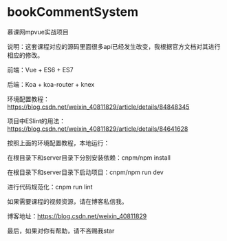 # bookCommentSystem
慕课网mpvue实战项目

说明：这套课程对应的源码里面很多api已经发生改变，我根据官方文档对其进行相应的修改。

前端：Vue + ES6 + ES7

后端：Koa + koa-router + knex

环境配置教程：https://blog.csdn.net/weixin_40811829/article/details/84848345

项目中ESlint的用法：https://blog.csdn.net/weixin_40811829/article/details/84641628


按照上面的环境配置教程，本地运行：

在根目录下和server目录下分别安装依赖：cnpm/npm install

在根目录下和server目录下启动项目：cnpm/npm run dev

进行代码规范化：cnpm run lint



如果需要课程的视频资源，请在博客私信我。

博客地址：https://blog.csdn.net/weixin_40811829

最后，如果对你有帮助，请不吝赐我star
